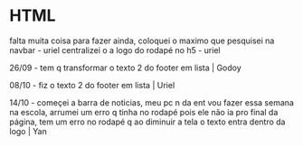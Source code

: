# HTML

falta muita coisa para fazer ainda, coloquei o maximo que pesquisei na navbar - uriel
centralizei o a logo do rodapé no h5 - uriel


26/09 - tem q transformar o texto 2 do footer em lista | Godoy

08/10 - fiz o texto 2 do footer em lista | Uriel

14/10 - começei a barra de noticias, meu pc n da ent vou fazer essa semana na escola, arrumei um erro q tinha no rodapé pois ele não ia pro final da página, tem um erro no rodapé q ao diminuir a tela o texto entra dentro da logo | Yan